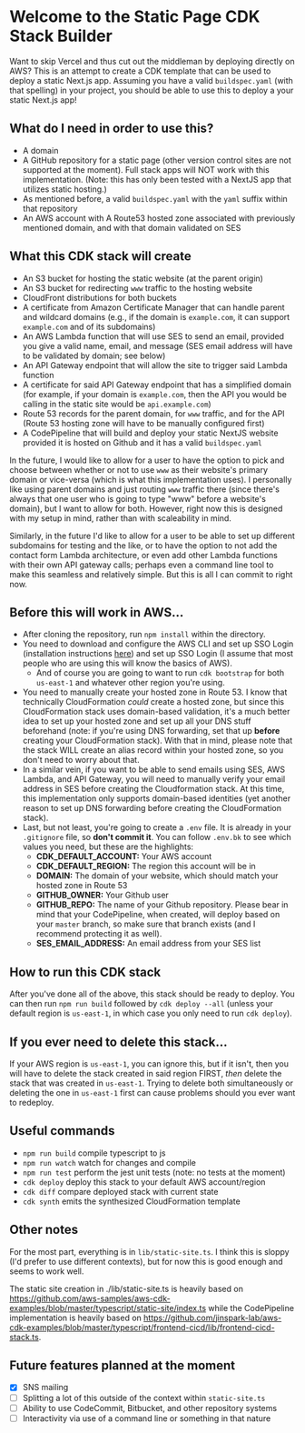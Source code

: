 # Welcome to the Static Page CDK Stack Builder

Want to skip Vercel and thus cut out the middleman by deploying directly on AWS? This is an attempt to create a CDK template that can be used to deploy a static Next.js app. Assuming you have a valid `buildspec.yaml` (with that spelling) in your project, you should be able to use this to deploy a your static Next.js app!

## What do I need in order to use this?

* A domain
* A GitHub repository for a static page (other version control sites are not supported at the moment). Full stack apps will NOT work with this implementation. (Note: this has only been tested with a NextJS app that utilizes static hosting.)
* As mentioned before, a valid `buildspec.yaml` with the `yaml` suffix within that repository
* An AWS account with A Route53 hosted zone associated with previously mentioned domain, and with that domain validated on SES

## What this CDK stack will create

* An S3 bucket for hosting the static website (at the parent origin)
* An S3 bucket for redirecting `www` traffic to the hosting website
* CloudFront distributions for both buckets
* A certificate from Amazon Certificate Manager that can handle parent and wildcard domains (e.g., if the domain is `example.com`, it can support `example.com` and of its subdomains)
* An AWS Lambda function that will use SES to send an email, provided you give a valid name, email, and message (SES email address will have to be validated by domain; see below)
* An API Gateway endpoint that will allow the site to trigger said Lambda function
* A certificate for said API Gateway endpoint that has a simplified domain (for example, if your domain is `example.com`, then the API you would be calling in the static site would be `api.example.com`)
* Route 53 records for the parent domain, for `www` traffic, and for the API (Route 53 hosting zone will have to be manually configured first)
* A CodePipeline that will build and deploy your static NextJS website provided it is hosted on Github and it has a valid `buildspec.yaml`

In the future, I would like to allow for a user to have the option to pick and choose between whether or not to use `www` as their website's primary domain or vice-versa (which is what this implementation uses). I personally like using parent domains and just routing `www` traffic there (since there's always that one user who is going to type "www" before a website's domain), but I want to allow for both. However, right now this is designed with my setup in mind, rather than with scaleability in mind.

Similarly, in the future I'd like to allow for a user to be able to set up different subdomains for testing and the like, or to have the option to not add the contact form Lambda architecture, or even add other Lambda functions with their own API gateway calls; perhaps even a command line tool to make this seamless and relatively simple. But this is all I can commit to right now.

## Before this will work in AWS...

- After cloning the repository, run `npm install` within the directory.
- You need to download and configure the AWS CLI and set up SSO Login (installation instructions [here](https://docs.aws.amazon.com/cli/latest/userguide/getting-started-install.html)) and set up SSO Login (I assume that most people who are using this will know the basics of AWS).
    - And of course you are going to want to run `cdk bootstrap` for both `us-east-1` and whatever other region you're using.
- You need to manually create your hosted zone in Route 53. I know that technically CloudFormation _could_ create a hosted zone, but since this CloudFormation stack uses domain-based validation, it's a much better idea to set up your hosted zone and set up all your DNS stuff beforehand (note: if you're using DNS forwarding, set that up **before** creating your CloudFormation stack). With that in mind, please note that the stack WILL create an alias record within your hosted zone, so you don't need to worry about that.
- In a similar vein, if you want to be able to send emails using SES, AWS Lambda, and API Gateway, you will need to manually verify your email address in SES before creating the Cloudformation stack. At this time, this implementation only supports domain-based identities (yet another reason to set up DNS forwarding before creating the CloudFormation stack).
- Last, but not least, you're going to create a `.env` file. It is already in your `.gitignore` file, so **don't commit it**. You can follow `.env.bk` to see which values you need, but these are the highlights:
    - **CDK_DEFAULT_ACCOUNT:** Your AWS account
    - **CDK_DEFAULT_REGION:** The region this account will be in
    - **DOMAIN:** The domain of your website, which should match your hosted zone in Route 53
    - **GITHUB_OWNER:** Your Github user
    - **GITHUB_REPO:** The name of your Github repository. Please bear in mind that your CodePipeline, when created, will deploy based on your `master` branch, so make sure that branch exists (and I recommend protecting it as well).
    - **SES_EMAIL_ADDRESS:** An email address from your SES list

## How to run this CDK stack

After you've done all of the above, this stack should be ready to deploy. You can then run `npm run build` followed by `cdk deploy --all` (unless your default region is `us-east-1`, in which case you only need to run `cdk deploy`).

## If you ever need to delete this stack...

If your AWS region is `us-east-1`, you can ignore this, but if it isn't, then you will have to delete the stack created in said region FIRST, *then* delete the stack that was created in `us-east-1`. Trying to delete both simultaneously or deleting the one in `us-east-1` first can cause problems should you ever want to redeploy.

## Useful commands

* `npm run build`   compile typescript to js
* `npm run watch`   watch for changes and compile
* `npm run test`    perform the jest unit tests (note: no tests at the moment)
* `cdk deploy`      deploy this stack to your default AWS account/region
* `cdk diff`        compare deployed stack with current state
* `cdk synth`       emits the synthesized CloudFormation template

## Other notes

For the most part, everything is in `lib/static-site.ts`. I think this is sloppy (I'd prefer to use different contexts), but for now this is good enough and seems to work well.

The static site creation in ./lib/static-site.ts is heavily based on https://github.com/aws-samples/aws-cdk-examples/blob/master/typescript/static-site/index.ts while the CodePipeline implementation is heavily based on https://github.com/jinspark-lab/aws-cdk-examples/blob/master/typescript/frontend-cicd/lib/frontend-cicd-stack.ts.

## Future features planned at the moment

- [x] SNS mailing
- [ ] Splitting a lot of this outside of the context within `static-site.ts`
- [ ] Ability to use CodeCommit, Bitbucket, and other repository systems
- [ ] Interactivity via use of a command line or something in that nature
